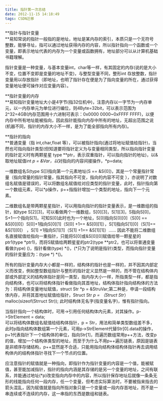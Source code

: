 ```yaml
---
title: 指针第一次总结
date: 2012-11-15 14:18:49
tags: CSDN迁移
---
```

   **指针与指针变量  
**易知常说的指针一般指的是地址，地址是某内存的索引，本质只是一个无符号整数，能够寻址，指可以通过地址获得内存的内容，所以指针指向一个函数或一个变量，即表示地址代表的内存为一个变量或函数拥有，地址部分可以从计算机基础书籍理解。

 指针变量是一种变量，与基本变量int，char等一样，有其固定的内存(说的是大小不变，位置不变即是变量的地址不变)，与整型变量不同，整形int 存放整数，指针变量用以存放指针（即地址，也明了指针存在便是为了指向变量的所在，通过获得变量地址便可操作对应变量内容）。  


 **指针变量的内存  
**易知指针变量地址大小是4字节(指32位机中)，注意内存以一字节为一内存单元，以一内存单元为单位进行编位，则4Byte=32bit，可以表示范围为 2^32=4GB(内存范围用十六进制可表示：0x0000 0000~0xFFFF FFFF)，以便内存中所有地址能被指向，因此指针能指向内存中所有的地址，无超出范围之说(机器不同，指针的内存大小不一样，是为了能全部指向所有内存)。

 **指针的指向  
**普通变量（指 int,char,float 等），可以被指针指向(通过将地址赋值给指针)，当然也可指向指针类型(但知道要将指针定义为与变量相同类型，所以指向指针变量的指针定义时有两颗星星 type **ptr，表示双重指针，可以指向指针的地址)，以&取地址赋值int *p = &Var，以*对指向的内容间接操作，*p=data; 

 一维数组名S(type S[])指向第一个元素地址(S == &S{0])，其是一个常量指针常量（指向常量的指针常量，指其指向不可变，指向的内容不可变 ），亦说明了对数组名赋值是错误的，可以将数组名赋值给对应类型的指针变量，此时，指针指向第一个数组元素，可以*p操作，p++指指针增加一个类型的地址，指向下一个元素。

 二维数组名是带两颗星星指针，可以用指向指针的指针变量表示，是一维数组的指针，如type S[2][3]，可以看做两个一维数组，S[0][3]，S[1][3]，S指向S[0]，S+1一个指向S[1]，可知S[0]此时也为一个地址，S[0]指向S[0][0]（S[0] == &S[0][0]）S[0]+1指向S[0][1]（S[0] +1== &S[0][1]），S[1]指向S[1][0]（S[1]== &S[1][0]） ，S[1] +1指向S[1][1]（S[1] +1== &S[1][1]）...... 因此不能将二维数组名直接赋值给指向一重指针，只能将S[0]或&S[0][0]赋值给带一颗星星的ptr1(type *ptr1)，而将S赋值给两颗星星的ptr2(type **ptr2，也可以将普通变量看做(type) ()，指针看做(type) *()，(*只为了说明是指针)类型，而指向指针变量的指针变量应为：(type *) *()。

 所有的指针变量内存大小都是一样的，结构体的指针也是一样的，并不因其内部定义而改变，例如整型数组指针与整形的指针定义显然是一样的，而不管在结构体内部或外部定义的结构体指针是同一类型，指内存大小一样，所指类型一样，都是指向结构体，也可以将结构体指针看做指向其首地址，结构体指针指向结构体的方法为：将结构体变量地址赋值，struct Str *p = &StruVar;第二种是，申请一段结构体内存，并将其首地址赋值给指针，Struct Str *p = （Struct Str*）malloc(sizeof(Strruct Str)); 此时结构体无名字(指变量名字)，惟有指针指向。

 当指针指向一个结构体时，可用->引用任何结构体内元素，对其操作。p->StrElement = data;  
 可以将结构体数组名赋值给结构体指针，p = Str，用法和简单类型数组差不多，此时p指向结构体数组第一个元素，可用p->StrElement代替Str[0].data的操作，p+1代表指针下一个结构体的单位，指向Str[1]，而遍历数组常用p++方法，改变p的值，增加一个结构体类型的地址，而至于为什么不用p++遍历链表，原因是链表是非顺序存储结构，p++显然是不合适，只能用指向结构体结构体指针再去调用结构体内的结构体指针寻找下一个节点的位置。  
  
 应注意指针的赋值就是一种指向，即指针作为指针变量的内容是一个值，能被赋值，甚至能加减指针，指针的指向内涵是其存储的是另一个变量的地址，之间有联系，并能通过地址(*p)改变指向内存中的内容，所以指针保存地址后就像一条条无形的线能指向任何一段内存，任一个变量，但考虑实际算法时，不要被指来指去的箭头混乱，因为赋值就是指向所指对象只是一个变量或一段内存首地址，而不是一串连续或不连续的内存，这一串指的东西是数组和链表。  
   
   
 